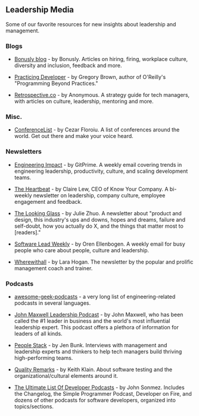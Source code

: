 ## Leadership Media
Some of our favorite resources for new insights about leadership and management.

### Blogs

- [Bonusly blog](https://blog.bonus.ly/) - by Bonusly. Articles on hiring, firing, workplace culture, diversity and inclusion, feedback and more.

- [Practicing Developer](https://practicingdeveloper.com/) - by Gregory Brown, author of O'Reilly's "Programming Beyond Practices."

- [Retrospective.co](https://retrospective.co/) - by Anonymous. A strategy guide for tech managers, with articles on culture, leadership, mentoring and more. 

### Misc.

- [ConferenceList](https://conferencelist.io/) - by Cezar Floroiu. A list of conferences around the world. Get out there and make your voice heard.

### Newsletters

- [Engineering Impact](https://www.gitprime.com/engineering-impact/) - by GitPrime. A weekly email covering trends in engineering leadership, productivity, culture, and scaling development teams.

- [The Heartbeat](https://knowyourcompany.com/learn/newsletter) - by Claire Lew, CEO of Know Your Company. A bi-weekly newsletter on leadership, company culture, employee engagement and feedback.

- [The Looking Glass](http://www.juliezhuo.com/design/mailinglist.html) - by Julie Zhuo. A newsletter about "product and design, this industry's ups and downs, hopes and dreams, failure and self-doubt, how you actually do X, and the things that matter most to [readers]."

- [Software Lead Weekly](http://softwareleadweekly.com/) - by Oren Ellenbogen. A weekly email for busy people who care about people, culture and leadership.

- [Wherewithall](https://larahogan.me/sign-up/) - by Lara Hogan. The newsletter by the popular and prolific management coach and trainer.


### Podcasts

- [awesome-geek-podcasts](https://github.com/guipdutra/awesome-geek-podcasts) - a very long list of engineering-related podcasts in several languages.

- [John Maxwell Leadership Podcast](https://johnmaxwellleadershippodcast.com/) - by John Maxwell, who has been called the #1 leader in business and the world's most influential leadership expert.  This podcast offers a plethora of information for leaders of all kinds.

- [People Stack](https://medium.com/@JBunky) - by Jen Bunk. Interviews with management and leadership experts and thinkers to help tech managers build thriving high-performing teams.

- [Quality Remarks](http://qualityremarks.com/qr-podcast/) - by Keith Klain. About software testing and the organizational/cultural elements around it. 
 
- [The Ultimate List Of Developer Podcasts](https://simpleprogrammer.com/2016/10/29/ultimate-list-developer-podcasts/) - by John Sonmez. Includes the Changelog, the Simple Programmer Podcast, Developer on Fire, and dozens of other podcasts for software developers, organized into topics/sections.

